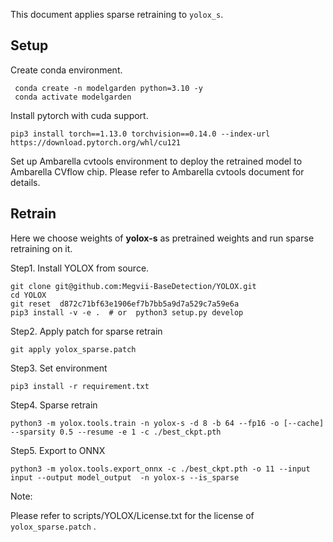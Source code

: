This document applies sparse retraining to `yolox_s`.

## Setup

Create conda environment.

```shell
 conda create -n modelgarden python=3.10 -y
 conda activate modelgarden
```

Install pytorch with cuda support.

```shell
pip3 install torch==1.13.0 torchvision==0.14.0 --index-url https://download.pytorch.org/whl/cu121
```

Set up Ambarella cvtools environment to deploy the retrained model to Ambarella CVflow chip. Please refer to Ambarella cvtools document for details.

## Retrain

Here we choose weights of **yolox-s** as pretrained weights and run sparse retraining on it.

Step1. Install YOLOX from source.

```shell
git clone git@github.com:Megvii-BaseDetection/YOLOX.git
cd YOLOX
git reset  d872c71bf63e1906ef7b7bb5a9d7a529c7a59e6a
pip3 install -v -e .  # or  python3 setup.py develop
```

Step2. Apply patch for sparse retrain

```shell
git apply yolox_sparse.patch
```

Step3. Set environment

```shell
pip3 install -r requirement.txt
```

Step4. Sparse retrain

```shell
python3 -m yolox.tools.train -n yolox-s -d 8 -b 64 --fp16 -o [--cache] --sparsity 0.5 --resume -e 1 -c ./best_ckpt.pth
```

Step5. Export to ONNX

```shell
python3 -m yolox.tools.export_onnx -c ./best_ckpt.pth -o 11 --input input --output model_output  -n yolox-s --is_sparse
```

Note:

Please refer to  scripts/YOLOX/License.txt for the license of  `yolox_sparse.patch` .

